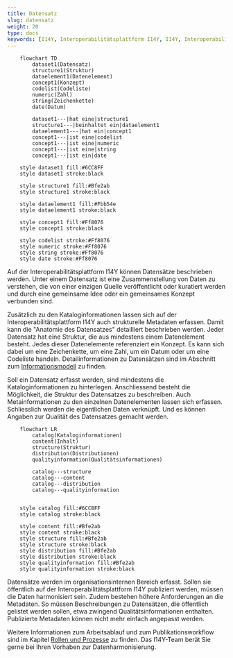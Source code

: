 ```yaml
---
title: Datensatz
slug: datensatz
weight: 20
type: docs
keywords: [I14Y, Interoperabilitätsplattform I14Y, I14Y, Interoperabilität, Datensatz, Datensatz, Dataset, Datensatz, Erfassen, Erfassung, Inventar, Katalog]
---
```


```mermaid
    flowchart TD
        dataset1(Datensatz)
        structure1(Struktur)
        dataelement1(Datenelement)
        concept1(Konzept)
        codelist(Codeliste)
        numeric(Zahl)
        string(Zeichenkette)
        date(Datum)

        dataset1---|hat eine|structure1
        structure1---|beinhaltet ein|dataelement1
        dataelement1---|hat ein|concept1
        concept1---|ist eine|codelist
        concept1---|ist eine|numeric
        concept1---|ist eine|string
        concept1---|ist ein|date

    style dataset1 fill:#6CC8FF
    style dataset1 stroke:black

    style structure1 fill:#Bfe2ab
    style structure1 stroke:black

    style dataelement1 fill:#Fbb54e
    style dataelement1 stroke:black

    style concept1 fill:#Ff8076
    style concept1 stroke:black

    style codelist stroke:#Ff8076
    style numeric stroke:#Ff8076
    style string stroke:#Ff8076
    style date stroke:#Ff8076
```

Auf der Interoperabilitätsplattform I14Y können Datensätze beschrieben werden. Unter einem Datensatz ist eine Zusammenstellung von Daten zu verstehen, die von einer einzigen Quelle veröffentlicht oder kuratiert werden und durch eine gemeinsame Idee oder ein gemeinsames Konzept verbunden sind. 

Zusätzlich zu den Kataloginformationen lassen sich auf der Interoperabilitätsplattform I14Y auch strukturelle Metadaten erfassen. Damit kann die "Anatomie des Datensatzes" detailliert beschrieben werden. Jeder Datensatz hat eine Struktur, die aus mindestens einem Datenelement besteht. Jedes dieser Datenelemente referenziert ein Konzept. Es kann sich dabei um eine Zeichenkette, um eine Zahl, um ein Datum oder um eine Codeliste handeln. Detailinformationen zu Datensätzen sind im Abschnitt zum [Informationsmodell](/handbook/de/gouvernanz/informationsmodell) zu finden.

Soll ein Datensatz erfasst werden, sind mindestens die Kataloginformationen zu hinterlegen. Anschliessend besteht die Möglichkeit, die Struktur des Datensatzes  zu beschreiben. Auch Metainformationen zu den einzelnen Datenelementen lassen sich erfassen. Schliesslich werden die eigentlichen Daten verknüpft. Und es können Angaben zur Qualität des Datensatzes gemacht werden. 

```mermaid
    flowchart LR
        catalog(Kataloginformationen)
        content(Inhalt)
        structure(Struktur)
        distribution(Distributionen)
        qualityinformation(Qualitätsinformationen)

        catalog---structure
        catalog---content
        catalog---distribution
        catalog---qualityinformation


    style catalog fill:#6CC8FF
    style catalog stroke:black

    style content fill:#Bfe2ab
    style content stroke:black
    style structure fill:#Bfe2ab
    style structure stroke:black
    style distribution fill:#Bfe2ab
    style distribution stroke:black
    style qualityinformation fill:#Bfe2ab
    style qualityinformation stroke:black
```

Datensätze werden im organisationsinternen Bereich erfasst. Sollen sie öffentlich auf der Interoperabilitätsplattform I14Y publiziert werden, müssen die Daten harmonisiert sein. Zudem bestehen höhere Anforderungen an die Metadaten. So müssen Beschreibungen zu Datensätzen, die öffentlich gelistet werden sollen, etwa zwingend Qualitätsinformationen enthalten. Publizierte Metadaten können nicht mehr einfach angepasst werden. 

Weitere Informationen zum Arbeitsablauf und zum Publikationsworkflow sind im Kapitel [Rollen und Prozesse](/handbook/de/gouvernanz/arbeitsablauf) zu finden. Das I14Y-Team berät Sie gerne bei Ihren Vorhaben zur Datenharmonisierung. 